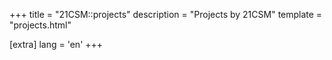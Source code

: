 +++
title = "21CSM::projects"
description = "Projects by 21CSM"
template = "projects.html"

[extra]
lang = 'en'
+++